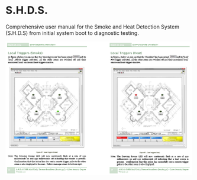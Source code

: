 # S.H.D.S.
Comprehensive user manual for the Smoke and Heat Detection System (S.H.D.S) from initial system boot to diagnostic testing.

![Screenshot](SHDS.PNG)

